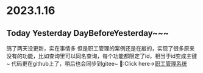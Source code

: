 # 2023.1.16
## Today Yesterday DayBeforeYesterday~~~

鸽了两天没更新，实在事情多
但是职工管理的案例还是在敲的，实现了很多原来没有的功能，比如查询里可以同名查询，每个功能都限定了id，相当于id变成主键~
代码更在github上了，稍后也会同步到gitee~
🐇:Click here->[职工管理系统](https://github.com/C11NJXX/My-firsy-repository/tree/master/small%20games/Management/%E8%81%8C%E5%B7%A5%E7%AE%A1%E7%90%86%E7%B3%BB%E7%BB%9F/%E8%81%8C%E5%B7%A5%E7%AE%A1%E7%90%86%E7%B3%BB%E7%BB%9F/%E8%81%8C%E5%B7%A5%E7%AE%A1%E7%90%86%E7%B3%BB%E7%BB%9F)

